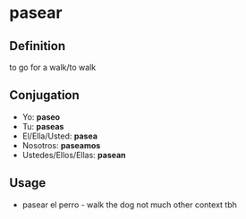 # pasear

## Definition
to go for a walk/to walk

## Conjugation

- Yo: **paseo**
- Tu: **paseas**
- El/Ella/Usted: **pasea**
- Nosotros: **paseamos**
- Ustedes/Ellos/Ellas: **pasean**

## Usage
- pasear el perro \- walk the dog
not much other context tbh